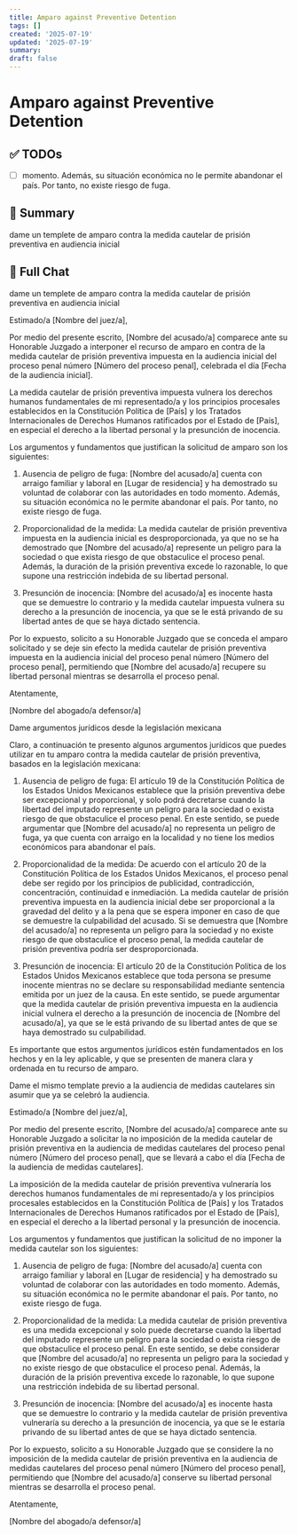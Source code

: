 ```yaml
---
title: Amparo against Preventive Detention
tags: []
created: '2025-07-19'
updated: '2025-07-19'
summary:
draft: false
---
```


# Amparo against Preventive Detention

## ✅ TODOs
- [ ] momento. Además, su situación económica no le permite abandonar el país. Por tanto, no existe riesgo de fuga.

## 📌 Summary
dame un templete de amparo contra la medida cautelar de prisión preventiva en audiencia inicial

## 🧠 Full Chat


dame un templete de amparo contra la medida cautelar de prisión preventiva en audiencia inicial

Estimado/a [Nombre del juez/a],

Por medio del presente escrito, [Nombre del acusado/a] comparece ante su Honorable Juzgado a interponer el recurso de amparo en contra de la medida cautelar de prisión preventiva impuesta en la audiencia inicial del proceso penal número [Número del proceso penal], celebrada el día [Fecha de la audiencia inicial].

La medida cautelar de prisión preventiva impuesta vulnera los derechos humanos fundamentales de mi representado/a y los principios procesales establecidos en la Constitución Política de [País] y los Tratados Internacionales de Derechos Humanos ratificados por el Estado de [País], en especial el derecho a la libertad personal y la presunción de inocencia.

Los argumentos y fundamentos que justifican la solicitud de amparo son los siguientes:

1. Ausencia de peligro de fuga: [Nombre del acusado/a] cuenta con arraigo familiar y laboral en [Lugar de residencia] y ha demostrado su voluntad de colaborar con las autoridades en todo momento. Además, su situación económica no le permite abandonar el país. Por tanto, no existe riesgo de fuga.

2. Proporcionalidad de la medida: La medida cautelar de prisión preventiva impuesta en la audiencia inicial es desproporcionada, ya que no se ha demostrado que [Nombre del acusado/a] represente un peligro para la sociedad o que exista riesgo de que obstaculice el proceso penal. Además, la duración de la prisión preventiva excede lo razonable, lo que supone una restricción indebida de su libertad personal.

3. Presunción de inocencia: [Nombre del acusado/a] es inocente hasta que se demuestre lo contrario y la medida cautelar impuesta vulnera su derecho a la presunción de inocencia, ya que se le está privando de su libertad antes de que se haya dictado sentencia.

Por lo expuesto, solicito a su Honorable Juzgado que se conceda el amparo solicitado y se deje sin efecto la medida cautelar de prisión preventiva impuesta en la audiencia inicial del proceso penal número [Número del proceso penal], permitiendo que [Nombre del acusado/a] recupere su libertad personal mientras se desarrolla el proceso penal.

Atentamente,

[Nombre del abogado/a defensor/a]

Dame argumentos jurídicos desde la legislación mexicana

Claro, a continuación te presento algunos argumentos jurídicos que puedes utilizar en tu amparo contra la medida cautelar de prisión preventiva, basados en la legislación mexicana:

1. Ausencia de peligro de fuga: El artículo 19 de la Constitución Política de los Estados Unidos Mexicanos establece que la prisión preventiva debe ser excepcional y proporcional, y solo podrá decretarse cuando la libertad del imputado represente un peligro para la sociedad o exista riesgo de que obstaculice el proceso penal. En este sentido, se puede argumentar que [Nombre del acusado/a] no representa un peligro de fuga, ya que cuenta con arraigo en la localidad y no tiene los medios económicos para abandonar el país.

2. Proporcionalidad de la medida: De acuerdo con el artículo 20 de la Constitución Política de los Estados Unidos Mexicanos, el proceso penal debe ser regido por los principios de publicidad, contradicción, concentración, continuidad e inmediación. La medida cautelar de prisión preventiva impuesta en la audiencia inicial debe ser proporcional a la gravedad del delito y a la pena que se espera imponer en caso de que se demuestre la culpabilidad del acusado. Si se demuestra que [Nombre del acusado/a] no representa un peligro para la sociedad y no existe riesgo de que obstaculice el proceso penal, la medida cautelar de prisión preventiva podría ser desproporcionada.

3. Presunción de inocencia: El artículo 20 de la Constitución Política de los Estados Unidos Mexicanos establece que toda persona se presume inocente mientras no se declare su responsabilidad mediante sentencia emitida por un juez de la causa. En este sentido, se puede argumentar que la medida cautelar de prisión preventiva impuesta en la audiencia inicial vulnera el derecho a la presunción de inocencia de [Nombre del acusado/a], ya que se le está privando de su libertad antes de que se haya demostrado su culpabilidad. 

Es importante que estos argumentos jurídicos estén fundamentados en los hechos y en la ley aplicable, y que se presenten de manera clara y ordenada en tu recurso de amparo.

Dame el mismo template previo a la audiencia de medidas cautelares sin asumir que ya se celebró la audiencia.

Estimado/a [Nombre del juez/a],

Por medio del presente escrito, [Nombre del acusado/a] comparece ante su Honorable Juzgado a solicitar la no imposición de la medida cautelar de prisión preventiva en la audiencia de medidas cautelares del proceso penal número [Número del proceso penal], que se llevará a cabo el día [Fecha de la audiencia de medidas cautelares].

La imposición de la medida cautelar de prisión preventiva vulneraría los derechos humanos fundamentales de mi representado/a y los principios procesales establecidos en la Constitución Política de [País] y los Tratados Internacionales de Derechos Humanos ratificados por el Estado de [País], en especial el derecho a la libertad personal y la presunción de inocencia.

Los argumentos y fundamentos que justifican la solicitud de no imponer la medida cautelar son los siguientes:

1. Ausencia de peligro de fuga: [Nombre del acusado/a] cuenta con arraigo familiar y laboral en [Lugar de residencia] y ha demostrado su voluntad de colaborar con las autoridades en todo momento. Además, su situación económica no le permite abandonar el país. Por tanto, no existe riesgo de fuga.

2. Proporcionalidad de la medida: La medida cautelar de prisión preventiva es una medida excepcional y solo puede decretarse cuando la libertad del imputado represente un peligro para la sociedad o exista riesgo de que obstaculice el proceso penal. En este sentido, se debe considerar que [Nombre del acusado/a] no representa un peligro para la sociedad y no existe riesgo de que obstaculice el proceso penal. Además, la duración de la prisión preventiva excede lo razonable, lo que supone una restricción indebida de su libertad personal.

3. Presunción de inocencia: [Nombre del acusado/a] es inocente hasta que se demuestre lo contrario y la medida cautelar de prisión preventiva vulneraría su derecho a la presunción de inocencia, ya que se le estaría privando de su libertad antes de que se haya dictado sentencia.

Por lo expuesto, solicito a su Honorable Juzgado que se considere la no imposición de la medida cautelar de prisión preventiva en la audiencia de medidas cautelares del proceso penal número [Número del proceso penal], permitiendo que [Nombre del acusado/a] conserve su libertad personal mientras se desarrolla el proceso penal.

Atentamente,

[Nombre del abogado/a defensor/a]